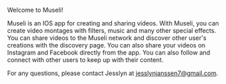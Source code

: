 Welcome to Museli!

Museli is an IOS app for creating and sharing videos. With Museli, you can create video montages with filters, music and many other special effects. You can share videos to the Museli network and discover other user's creations with the discovery page. You can also share your videos on Instagram and Facebook directly from the app. You can also follow and connect with other users to keep up with their content. 

For any questions, please contact Jesslyn at jesslynjanssen7@gmail.com. 


